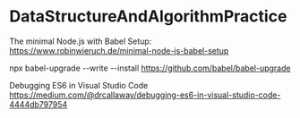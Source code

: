 # DataStructureAndAlgorithmPractice

The minimal Node.js with Babel Setup:
https://www.robinwieruch.de/minimal-node-js-babel-setup

npx babel-upgrade --write --install
https://github.com/babel/babel-upgrade

Debugging ES6 in Visual Studio Code
https://medium.com/@drcallaway/debugging-es6-in-visual-studio-code-4444db797954
